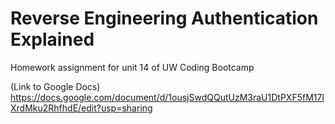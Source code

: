 # Reverse Engineering Authentication Explained

Homework assignment for unit 14 of UW Coding Bootcamp

(Link to Google Docs) https://docs.google.com/document/d/1ousjSwdQQutUzM3raU1DtPXF5fM17lXrdMku2RhfhdE/edit?usp=sharing
